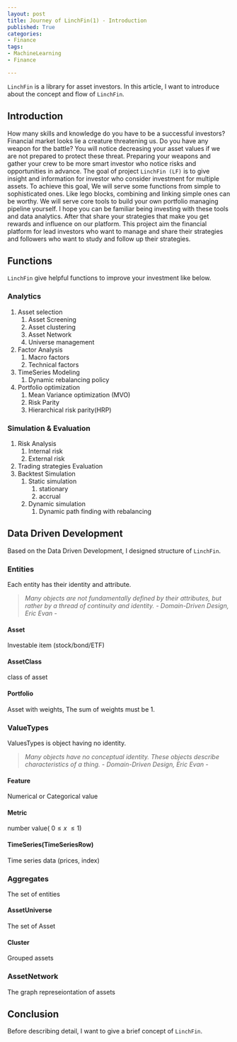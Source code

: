 ```yaml
---
layout: post
title: Journey of LinchFin(1) - Introduction
published: True
categories:
- Finance
tags:
- MachineLearning
- Finance

---
```




`LinchFin` is a library for asset investors. In this article, I want to introduce about the concept and flow of `LinchFin`.

<!--more-->



## Introduction

How many skills and knowledge do you have to be a successful investors? Financial market looks lie a creature threatening us. Do you have any weapon for the battle? You will notice decreasing your asset values if we are not prepared to protect these threat. Preparing your weapons and gather your crew to be more smart investor who notice risks and opportunities in advance.
The goal of project `LinchFin (LF)` is to give insight and information for investor who consider investment for multiple assets. To achieve this goal, We will serve some functions from simple to sophisticated ones. Like lego blocks, combining and linking simple ones can be worthy.
We will serve core tools to build your own portfolio managing pipeline yourself. I hope you can be familiar being investing with these tools and data analytics. After that share your strategies that make you get rewards and influence on our platform.
This project aim the financial platform for lead investors who want to manage and share their strategies and followers who want to study and follow up their strategies.



## Functions

`LinchFin` give helpful functions to improve your investment like below.



### Analytics

1. Asset selection
   1. Asset Screening
   2. Asset clustering
   3. Asset Network
   4. Universe management
2. Factor Analysis
   1. Macro factors
   2. Technical factors
3. TimeSeries Modeling
   1. Dynamic rebalancing policy
4. Portfolio optimization
   1. Mean Variance optimization (MVO)
   2. Risk Parity
   3. Hierarchical risk parity(HRP)



### Simulation & Evaluation

1. Risk Analysis
   1. Internal risk
   2. External risk
2. Trading strategies Evaluation
3. Backtest Simulation
   1. Static simulation
      1. stationary
      2. accrual
   2. Dynamic simulation
      1. Dynamic path finding with rebalancing



## Data Driven Development

Based on the Data Driven Development, I designed structure of `LinchFin`. 



### Entities

Each entity has their identity and attribute.

> *Many objects are not fundamentally defined by their attributes, but rather by a thread of continuity and identity. - Domain-Driven Design, Eric Evan -*



#### Asset

Investable item (stock/bond/ETF)



#### AssetClass

class of asset



#### Portfolio

Asset with weights, The sum of weights must be 1.



### ValueTypes

ValuesTypes is object having no identity.


> *Many objects have no conceptual identity. These objects describe characteristics of a thing.  - Domain-Driven Design, Eric Evan -*



#### Feature

Numerical or Categorical value



#### Metric

number value( $0 \le x \ \le 1$)



#### TimeSeries(TimeSeriesRow)

Time series data (prices, index)



### Aggregates

The set of entities



#### AssetUniverse

The set of Asset



#### Cluster

Grouped assets



### AssetNetwork

The graph represeiontation of assets



## Conclusion

Before describing detail, I want to give a brief concept of `LinchFin`.